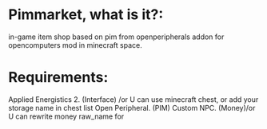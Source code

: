 # Pimmarket, what is it?:
in-game item shop based on pim from openperipherals addon for opencomputers mod in minecraft space.
# Requirements:
Applied Energistics 2. (Interface) /or U can use minecraft chest, or add your storage name in chest list
Open Peripheral. (PIM)
Custom NPC. (Money)/or U can rewrite money raw_name for



